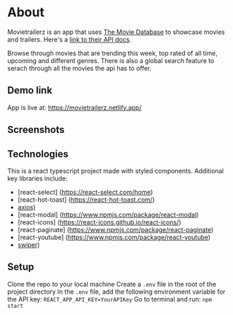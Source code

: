 # About

Movietrailerz is an app that uses [The Movie Database](https://www.themoviedb.org/) to showcase movies and trailers. Here's a [link to their API docs](https://developers.themoviedb.org/3/getting-started/introduction).

Browse through movies that are trending this week, top rated of all time, upcoming and different genres. There is also a global search feature to serach through all the movies the api has to offer.

## Demo link

App is live at: https://movietrailerz.netlify.app/

## Screenshots

## Technologies

This is a react typescript project made with styled components. Additional key libraries include:

- [react-select] (https://react-select.com/home)
- [react-hot-toast] (https://react-hot-toast.com/)
- [axios)](https://axios-http.com/docs/intro)
- [react-modal] (https://www.npmjs.com/package/react-modal)
- [react-icons] (https://react-icons.github.io/react-icons/)
- [react-paginate] (https://www.npmjs.com/package/react-paginate)
- [react-youtube] (https://www.npmjs.com/package/react-youtube)
- [swiper)](https://www.npmjs.com/package/swiper)

## Setup

Clone the repo to your local machine
Create a `.env` file in the root of the project directory
In the `.env` file, add the following environment variable for the API key: `REACT_APP_API_KEY=YourAPIKey`
Go to terminal and run: `npm start`
